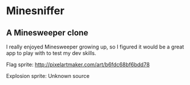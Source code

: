 # Minesniffer
## A Minesweeper clone

I really enjoyed Minesweeper growing up, so I figured it would be a great app to play with to test my dev skills.

Flag sprite:
http://pixelartmaker.com/art/b6fdc68bf6bdd78

Explosion sprite:
Unknown source
